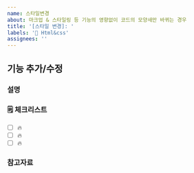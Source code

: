 ```yaml
---
name: 스타일변경
about: 마크업 & 스타일링 등 기능의 영향없이 코드의 모양새만 바뀌는 경우
title: '[스타일 변경]: '
labels: '🎨 Html&css'
assignees: ''
---
```


## 기능 추가/수정

### 설명

<!-- 간단한 설명을 작성합니다. -->

### 🗒 체크리스트

- [ ] 🔥
- [ ] 🔥
- [ ] 🔥

### 참고자료

<!-- 참고할 정보나 링크를 작성합니다. -->